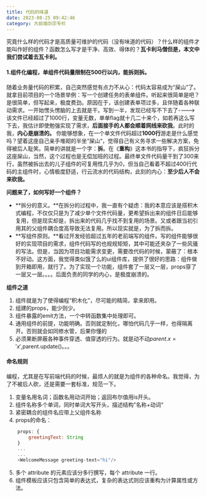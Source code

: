 ```yaml
---
title: 代码的味道
date: 2023-08-25 09:42:46
category: 大前端剑宗专栏
---
```


究竟什么样的代码才是高质量可维护的代码（没有味道的代码）？什么样的组件才能叫作好的组件？函数怎么写才是干净、高效、得体的？**瓦卡利马僧但是，本文中我们尝试着去瓦卡利。**


#### 1.组件化编程，单组件代码量限制在500行以内，能拆则拆。
随着业务量代码的积累，自己突然感觉有点力不从心：代码太容易成为“屎山”了。就拿目前项目的一个场景举例：写一个创建任务的表单组件。听起来很简单是吧？是很简单，但写起来，极度费劲。原因在于，该创建表单项过多，且伴随着各种联动需求。一开始愣头愣脑的上去就是干。写到一半，发现已经写不下去了---->该文件已经超过了1000行，变量无数，单单flag就十几二十来个，如若再这么写下去，我估计即使勉强实现了需求，**后面接手的人都会顺着网线来砍我**。此时的我，**内心是崩溃的。**
你能够想象，在一个单文件代码超过**1000行**游走是什么感觉吗？望着这座自己亲手堆砌的半坐“屎山“，觉得自己有义务寻求一些解决方案，免得被后人耻笑。简单的讲就是一个字：**拆**。在《**重构**》这本书的指导下，疯狂拆分这座屎山，当然，这个过程也是无偿加班的过程。最终单文件代码量干到了300来行，虽然被拆出去的儿子组件的可复用性几乎为0，但当自己看着不超过400行代码的主组件时，心情极度舒适，行云流水的代码结构，此刻的内心：**至少后人不会来砍我。**

**问题来了，如何写好一个组件？**
- **拆分的意义。**在拆分的过程中，我一直有个疑虑：我的本意应该是搭积木式编程，不仅仅只是为了减少单个文件代码量，更希望拆出来的组件日后能够复用，但是现实却是，拆出来的代码几乎找不到复用的场景。又或者跟当初引用其的父组件耦合度高导致无法复用。所以现实就是，为了拆而拆。
- **写组件原则。**看过开发经验超过五年的老前端写的组件。写的组件能够很好的实现项目的需求，组件代码写的也规规矩矩，其中可能还夹杂了一些风骚的写法。但是，当因为项目功能需求变更，需要改代码的时候，蒙蔽了：根本不好动。这方面，我觉得类似饿了么的ui组件库，提供了很好的思路：组件做到开箱即用，就行了。为了实现一个功能，组件套了一层又一层，props穿了一层又一层。。。。后面负责的同学的内心，是极度崩溃的。

**组件之道**
1. 组件就是为了使得编程“积木化”，尽可能的精简，拿来即用。
2. 组建的props，能少则少。
3. 组件暴露的emit方法，一个中转函数集中处理即可。
4. 通用组件的前提，功能明确。否则就定制化，哪怕代码几乎一样，也得隔离开。否则就会如同修水管，后果你懂的
5. 必须果断屏蔽各种事件穿透、值穿透的行为。就是动不动$parent.x = 'x',$parent.update()。。。

#### 命名规则
编程，尤其是在写前端代码的时候，最烦人的就是为组件的各种命名。我觉得，为了不被后人砍，还是需要一套标准，规范一下。
1. 变量名用名词；函数名用动词开始；返回布尔值用is开头。
2. 组件名称多个单词，同时单词大写开头，描述结构”名称+动词“
3. 紧密耦合的组件名应带上父组件名称
4. props的命名：
```javascript
    props: {
        greetingText: String
    }
    ...
    ...
    <WelcomeMessage greeting-text="hi"/>
```
5. 多个 attribute 的元素应该分多行撰写，每个 attribute 一行。
6. 组件模板应该只包含简单的表达式，复杂的表达式则应该重构为计算属性或方法。 


